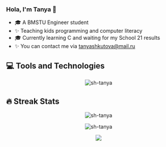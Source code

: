 ### Hola, I'm Tanya 👋
- 🎓 A BMSTU Engineer student
- ✨ Teaching kids programming and computer literacy
- 🎓 Currently learning C and waiting for my School 21 results
- ✨ You can contact me via tanyashkutova@mail.ru

## 💻 Tools and Technologies
<p align="center"><img src="https://github-readme-stats.vercel.app/api/top-langs/?username=sh-tanya&layout=compact&theme=onedark&hide_border=true&hide=objective-c&langs_count=7" alt="sh-tanya" /></p>

## 🔥 Streak Stats
<p align="center"><img src="https://github-readme-streak-stats.herokuapp.com?user=sh-tanya&theme=onedark&hide_border=true&date_format=j%20M%5B%20Y%5D&ring=ffdcac&fire=FF4E15" alt="sh-tanya" /></p>

<p align="center"><img src="https://activity-graph.herokuapp.com/graph?username=sh-tanya&theme=onedark&line=ffdcac&point=FF4E15&custom_title=Recent+activity" alt="sh-tanya" /></p>

<p align="center">
  <img src="https://komarev.com/ghpvc/?username=sh-tanya&style=for-the-badge&color=6f5163">
</p>
